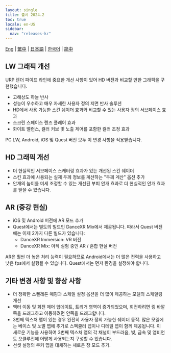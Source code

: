 ```yaml
---
layout: single
title: 출시 2024.2
toc: true
locale: en-US
sidebar:
  nav: "releases-kr"
---
```

[Eng](/dancexr/releases/2024.2) | [繁中](/tw/dancexr/releases/2024.2) | [日本語](/jp/dancexr/releases/2024.2) | [한국어](/kr/dancexr/releases/2024.2) | [简中](/zh/dancexr/releases/2024.2)

## LW 그래픽 개선
URP 렌더 파이프 라인에 중요한 개선 사항이 있어 HD 버전과 비교할 만한 그래픽을 구현했습니다.
* 고해상도 하늘 반사
* 성능이 우수하고 매우 자세한 사용자 정의 지면 반사 솔루션
* HD에서 사용 가능한 스킨 쉐이더 효과와 비교할 수 있는 사용자 정의 서브페이스 효과
* 스크린 스페이스 렌즈 플레어 효과
* 화이트 밸런스, 컬러 커브 및 노출 제어를 포함한 컬러 조정 효과

PC LW, Android, iOS 및 Quest 버전 모두 이 변경 사항을 적용받습니다.

## HD 그래픽 개선
* 더 현실적인 서브페이스 스캐터링 효과가 있는 개선된 스킨 쉐이더
* 스킨 효과에 사용되는 실제 두께 정보를 계산하는 "두께 계산" 옵션 추가
* 안개의 높이를 미세 조정할 수 있는 개선된 부피 안개 효과로 더 현실적인 안개 효과를 얻을 수 있습니다.

## AR (증강 현실)
* iOS 및 Android 버전에 AR 모드 추가
* Quest에서는 별도의 빌드인 DanceXR Mix에서 제공됩니다. 따라서 Quest 버전에는 이제 2가지 다른 빌드가 있습니다:
    * DanceXR Immersion: VR 버전
    * DanceXR Mix: 아직 실험 중인 AR / 혼합 현실 버전

AR은 훨씬 더 높은 처리 능력이 필요하므로 Android에서는 더 많은 전력을 사용하고 낮은 fps에서 실행될 수 있습니다. Quest에서는 먼저 환경을 설정해야 합니다.

## 기타 변경 사항 및 향상 사항
* 더 정확한 스켈레톤 매핑과 스케일 설정 옵션을 더 많이 제공하는 모델의 스케일링 개선
* 엑터 이동 및 회전 제어 업데이트, 트리거 영역이 증가되었으며, 회전하려면 링 바깥쪽을 드래그하고 이동하려면 안쪽을 드래그합니다.
* 3번째 텍스처 맵이 있는 경우 완전히 사용자 정의 가능한 쉐이더 동작. 많은 모델에는 베이스 및 노멀 맵에 추가로 스펙큘러 맵이나 디테일 맵이 함께 제공됩니다. 이 새로운 기능을 사용하여 3번째 텍스처 맵의 각 채널이 부드러움, 빛, 금속 및 앰비언트 오클루전에 어떻게 사용되는지 구성할 수 있습니다.
* 선셋 설정의 쿠키 맵을 대체하는 새로운 창 모드 추가.